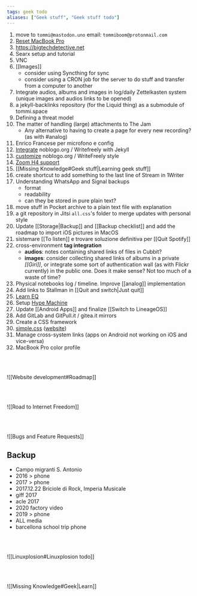 ```yaml
---
tags: geek todo
aliases: ["Geek stuff", "Geek stuff todo"]
---
```

1. move to `tommi@mastodon.uno` email: `tommiboom@protonmail.com`
1. [Reset MacBook Pro](https://www.wired.com/story/how-to-factory-reset-mac-windows-chromebook "Factory reset MacOS")
2. https://bigtechdetective.net
3. Searx setup and tutorial
1. VNC
4. [[Images]]
	- consider using Syncthing for sync
	- consider using a CRON job for the server to do stuff and transfer from a computer to another
5. Integrate audios, albums and images in log/daily Zettelkasten system (unique images and audios links to be opened)
6. a jekyll-backlinks repository (for the Liquid thing) as a submodule of tommi.space
7. Defining a threat model
8. The matter of handling (large) attachments to The Jam
	- Any alternative to having to create a page for every new recording? (as with #analog)
9. Enrico Francese per microfono e config
10. [Integrate](https://github.com/cjeller1592/WriteFreely-API) noblogo.org / Writefreely with Jekyll
11. [customize](https://writefreely.org/docs/latest/writer/css) noblogo.org / WriteFreely style
12. [Zoom H4 support](https://zoomcorp.com "Zoom official website")
13. [[Missing Knowledge#Geek stuff|Learning geek stuff]]
14. create shortcut to add something to the last line of Stream in 1Writer
15. Understanding WhatsApp and Signal backups
	- format
	- readability
	- can they be stored in pure plain text?
16. move stuff in Pocket archive to a plain text file with explanation
17. a git repository in Jitsi `all.css`'s folder to merge updates with personal style
18. Update [[Storage|Backup]] and [[Backup checklist]] and add the roadmap to import iOS pictures in MacOS
19. sistemare [[To listen]] e trovare soluzione definitiva per [[Quit Spotify]]
20. cross-environment **tag integration**
	- **audios**: notes containing shared links of files in Cubbit?
	- **images**: consider collecting shared links of albums in a private *[[Giri]]*, or integrate some sort of authentication wall (as with Flickr currently) in the public one. Does it make sense? Not too much of a waste of time?
21. Physical notebooks log / timeline. Improve [[analog]] implementation
22. Add links to Stallman in [[Quit and switch|Just quit]]
23. [Learn EQ](https://youtu.be/e4C5DxOepsM)
24. Setup [Hype Machine](https://hypem.com)
25. Update [[Android Apps]] and finalize [[Switch to LineageOS]]
26. Add GitLab and GitPull.it / gitea.it mirrors
27. Create a CSS framework
28. [simple.css](https://github.com/xplosionmind/simple.css) ([website](https://simplecss.org))
29. Manage cross-system links (apps on Android not working on iOS and vice-versa)
30. MacBook Pro color profile

<br>
<br>

![[Website development#Roadmap]]

<br>
<br>

![[Road to Internet Freedom]]

<br>
<br>

![[Bugs and Feature Requests]]

## Backup

- Campo migranti S. Antonio
- 2016 \> phone
- 2017 \> phone
- 2017.12.22 Briciole di Rock, Imperia Musicale
- giff 2017
- acle 2017
- 2020 factory video
- 2019 \> phone
- ALL media
- barcellona school trip phone

<br>
<br>

![[Linuxplosion#Linuxplosion todo]]

<br>
<br>

![[Missing Knowledge#Geek|Learn]]